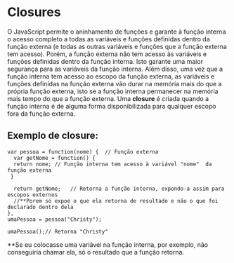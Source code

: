 # Closures


O JavaScript permite o aninhamento de funções e garante  à função interna o acesso completo a todas as variáveis e funções definidas dentro da função externa (e todas as outras variáveis e funções que a função externa tem acesso). Porém, a função externa não tem acesso às variáveis e funções definidas dentro da função interna. Isto garante uma maior segurança para as variáveis da função interna. Além disso, uma vez  que a função interna tem acesso ao escopo da função externa, as variáveis e funções definidas na função externa vão durar na memória mais do que a própria função externa, isto se a função interna permanecer na memória mais tempo do que a função externa. Uma **closure** é criada quando a função interna é de alguma forma disponibilizada para qualquer escopo fora da função externa.

## Exemplo de closure:

    var pessoa = function(nome) {  // Função externa
      var getNome = function() {
      return nome; // Função interna tem acesso à variável "nome"  da função externa
     }
    
      return getNome;   // Retorna a função interna, expondo-a assim para escopos externos
      //**Porem só expoe o que ela retorna de resultado e não o que foi declarado dentro dela 
    },
    umaPessoa = pessoa("Christy");
    
    umaPessoa();// Retorna "Christy"


**Se eu colocasse uma variável na função interna, por exemplo, não conseguiria chamar ela, só o resultado que a função retorna.
